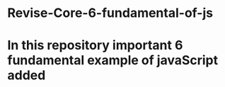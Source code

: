 ﻿# Revise-Core-6-fundamental-of-js 

# In this repository important 6 fundamental example of javaScript added
